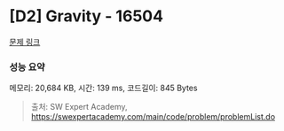 # [D2] Gravity - 16504 

[문제 링크](https://swexpertacademy.com/main/code/problem/problemDetail.do?contestProbId=AYZOEkza5qMDFARc) 

### 성능 요약

메모리: 20,684 KB, 시간: 139 ms, 코드길이: 845 Bytes



> 출처: SW Expert Academy, https://swexpertacademy.com/main/code/problem/problemList.do